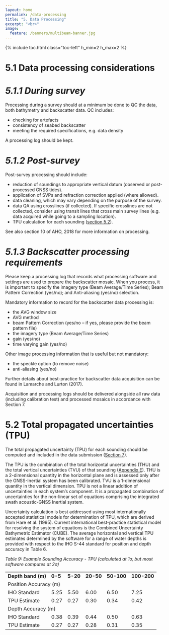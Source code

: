 ```yaml
---
layout: home
permalink: /data-processing
title: "5. Data Processing"
excerpt: "<br>"
image:
  feature: /banners/multibeam-banner.jpg
---
```

{% include toc.html class="toc-left" h_min=2 h_max=2 %}

# 5.1 Data processing considerations
# _5.1.1 During survey_
Processing during a survey should at a minimum be done to QC the data, both bathymetry and backscatter data. QC includes:
*   checking for artefacts
*   consistency of seabed backscatter
*   meeting the required specifications, e.g. data density

A processing log should be kept.

# _5.1.2 Post-survey_
Post-survey processing should include:
*   reduction of soundings to appropriate vertical datum (observed or post-processed GNSS tides).
*   application of SVPs and refraction correction applied (where allowed).
*   data cleaning, which may vary depending on the purpose of the survey.
*   data QA using crosslines (if collected). If specific crosslines are not collected, consider using transit lines that cross main survey lines (e.g. data acquired while going to a sampling location).
*   TPU calculation for each sounding ([section 5.2](https://australian-multibeam-guidelines.github.io/data-processing#52-total-propagated-uncertainties-tpu)).

See also section 10 of AHO, 2018 for more information on processing.

# _5.1.3 Backscatter processing requirements_ 
Please keep a processing log that records what processing software and settings are used to prepare the backscatter mosaic. When you process, it is important to specify the imagery type (Beam Average/Time Series); Beam Pattern Correction (yes/no); and Anti-aliasing (yes/no) selection.

Mandatory information to record for the backscatter data processing is:
*   the AVG window size 
*   AVG method
*   beam Pattern Correction (yes/no – if yes, please provide the beam pattern file)
*   the imagery type (Beam Average/Time Series)
*   gain (yes/no)
*   time varying gain (yes/no)

Other image processing information that is useful but not mandatory:
*   the speckle option (to remove noise)
*   anti-aliasing (yes/no) 

Further details about best-practice for backscatter data acquisition can be found in Lamarche and Lurton (2017).

Acquisition and processing logs should be delivered alongside all raw data (including calibration test) and processed mosaics in accordance with Section 7.

# 5.2 Total propagated uncertainties (TPU)
The total propagated uncertainty (TPU) for each sounding should be computed and included in the data submission ([Section 7](https://australian-multibeam-guidelines.github.io/data-release)).

The TPU is the combination of the total horizontal uncertainties (THU) and the total vertical uncertainties (TVU) of that sounding ([Appendix E](https://australian-multibeam-guidelines.github.io/appendices#appendix-e--total-propagated-uncertainties)). THU is a 2-dimensional quantity in the horizontal plane and is assessed only after the GNSS-Inertial system has been calibrated. TVU is a 1-dimensional quantity in the vertical dimension. TPU is not a linear addition of uncertainties in each system’s component. It is a propagated combination of uncertainties for the non-linear set of equations comprising the integrated swath acoustic-GNSS Inertial system. 

Uncertainty calculation is best addressed using most internationally accepted statistical models for determination of TPU, which are derived from Hare et al. (1995).  Current international best-practice statistical model for resolving the system of equations is the Combined Uncertainty Bathymetric Estimator (CUBE). The average horizontal and vertical TPU estimates determined by the software for a range of water depths is provided with respect to the IHO S-44 standard for position and depth accuracy in Table 6. 

_Table 9: Example Sounding Accuracy - TPU (calculated at 1σ, but most software computes at 2σ)_

<table>
  <tr>
   <td><strong>Depth band (m)</strong>
   </td>
   <td><strong>0-5</strong>
   </td>
   <td><strong>5-20</strong>
   </td>
   <td><strong>20-50</strong>
   </td>
   <td><strong>50-100</strong>
   </td>
   <td><strong>100-200</strong>
   </td>
  </tr>
  <tr>
   <td colspan="6" >Position Accuracy (m)
   </td>
  </tr>
  <tr>
   <td>IHO Standard
   </td>
   <td>5.25
   </td>
   <td>5.50
   </td>
   <td>6.00
   </td>
   <td>6.50
   </td>
   <td>7.25
   </td>
  </tr>
  <tr>
   <td>TPU Estimate
   </td>
   <td>0.27
   </td>
   <td>0.27
   </td>
   <td>0.30
   </td>
   <td>0.34
   </td>
   <td>0.42
   </td>
  </tr>
  <tr>
   <td colspan="6" >Depth Accuracy (m)
   </td>
  </tr>
  <tr>
   <td>IHO Standard
   </td>
   <td>0.38
   </td>
   <td>0.39
   </td>
   <td>0.44
   </td>
   <td>0.50
   </td>
   <td>0.63
   </td>
  </tr>
  <tr>
   <td>TPU Estimate
   </td>
   <td>0.27
   </td>
   <td>0.27
   </td>
   <td>0.28
   </td>
   <td>0.31
   </td>
   <td>0.35
   </td>
  </tr>
</table>
